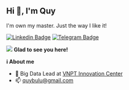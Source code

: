 ##  Hi 👋, I'm Quy

I'm own my master. Just the way I like it!  

[![Linkedin Badge](https://img.shields.io/badge/-LinkedIn-0e76a8?style=flat-square&logo=Linkedin&logoColor=white)](https://www.linkedin.com/in/quydx87/)
[![Telegram Badge](https://img.shields.io/badge/-Telegram-0088cc?style=flat-square&logo=Telegram&logoColor=white)](https://t.me/quydx)

![](https://komarev.com/ghpvc/?username=quydx&color=blueviolet&style=flat) 
**Glad to see you here! &nbsp;** 

**ℹ About me**  
- 💼 Big Data Lead at [VNPT Innovation Center](https://icenter.ai/vi)  
- 📫 quybulu@gmail.com  

